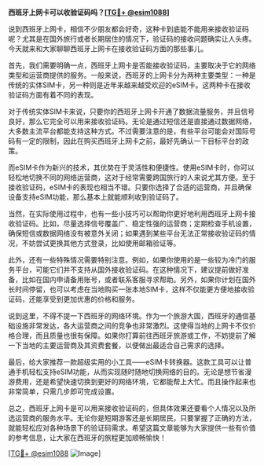 **西班牙上网卡可以收验证码吗？[[TG💪+ @esim1088](https://t.me/s/esim1088)]**

说到西班牙上网卡，相信不少朋友都会好奇，这种卡到底能不能用来接收验证码呢？尤其是在国外旅行或者长期居住的情况下，验证码的接收问题确实让人头疼。今天就来和大家聊聊西班牙上网卡在接收验证码方面的那些事儿。

首先，我们需要明确一点，西班牙上网卡是否能接收验证码，主要取决于它的网络类型和运营商提供的服务。一般来说，西班牙的上网卡分为两种主要类型：一种是传统的实体SIM卡，另一种则是近年来越来越受欢迎的eSIM卡。这两种卡在接收验证码方面有着不同的表现。

对于传统实体SIM卡来说，只要你的西班牙上网卡开通了数据流量服务，并且信号良好，那么它完全可以用来接收验证码。无论是通过短信还是直接通过数据网络，大多数主流平台都能支持这种方式。不过需要注意的是，有些平台可能会对国际号码有一定的限制，因此在购买西班牙上网卡之前，最好先确认一下目标平台的政策。

而eSIM卡作为新兴的技术，其优势在于灵活性和便捷性。使用eSIM卡时，你可以轻松地切换不同的网络运营商，这对于经常需要跨国旅行的人来说尤其方便。至于接收验证码，eSIM卡的表现也相当不错。只要你选择了合适的运营商，并且确保设备支持eSIM功能，那么基本上就能顺利收到验证码了。

当然，在实际使用过程中，也有一些小技巧可以帮助你更好地利用西班牙上网卡接收验证码。比如，尽量选择信号覆盖广、稳定性强的运营商；定期检查手机设置，确保短信或数据网络没有被意外关闭；如果遇到某些平台无法正常接收验证码的情况，不妨尝试更换其他方式登录，比如使用邮箱验证等。

此外，还有一些特殊情况需要特别注意。例如，如果你使用的是一些较为冷门的服务平台，可能它们并不支持从国外接收验证码。在这种情况下，建议提前做好准备，比如在国内申请备用账号，或者联系客服寻求帮助。另外，如果你计划在国外长时间停留，也可以考虑在当地购买一张本地SIM卡，这样不仅能更方便地接收验证码，还能享受到更加优惠的价格和服务。

说到这里，不得不提一下西班牙的网络环境。作为一个旅游大国，西班牙的通信基础设施非常发达，各大运营商之间的竞争也非常激烈。这使得当地的上网卡不仅价格合理，而且质量也很有保障。如果你打算前往西班牙旅游或工作，不妨提前了解一下当地的主要运营商及其资费套餐，以便做出最适合自己需求的选择。

最后，给大家推荐一款超级实用的小工具——eSIM卡转换器。这款工具可以让普通手机轻松支持eSIM功能，从而实现随时随地切换网络的目的。无论是想节省漫游费用，还是希望快速切换到更好的网络环境，它都能帮上大忙。而且操作起来也非常简单，只需几步即可完成设置。

总之，西班牙上网卡是可以用来接收验证码的，但具体效果还要看个人情况以及所选运营商的服务水平。无论你是短期游客还是长期居民，只要掌握了正确的方法，就能轻松应对各种场景下的验证码需求。希望这篇文章能够为大家提供一些有价值的参考信息，让大家在西班牙的旅程更加顺畅愉快！

[[TG💪+ @esim1088](https://t.me/s/esim1088) ![Image](https://i.postimg.cc/4NQfJmqS/Snipaste-2025-05-13-00-14-12.png)]